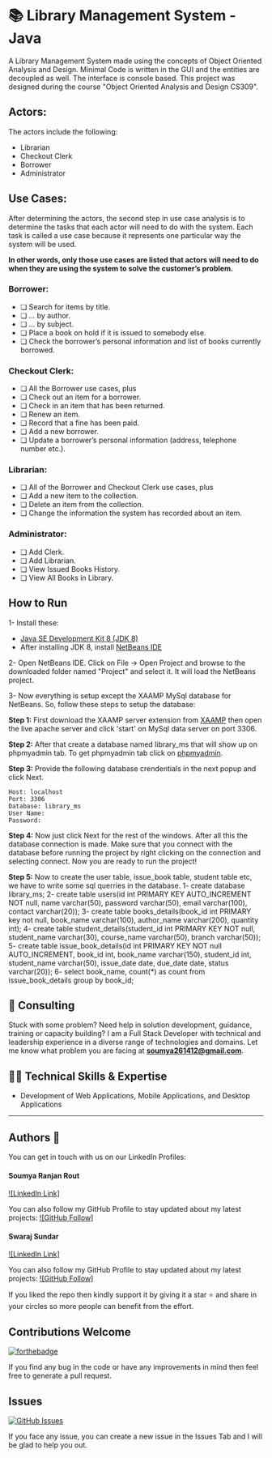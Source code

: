 # 📚 Library Management System -Java

A Library Management System made using the concepts of Object Oriented Analysis and Design. Minimal Code is written in the GUI and the entities are decoupled as well. The interface is console based. This project was designed during the course "Object Oriented Analysis and Design CS309".  

## Actors:
The actors include the following: 
* Librarian
* Checkout Clerk
* Borrower
* Administrator

## Use Cases:
After determining the actors, the second step in use case analysis is to determine the tasks that each actor will need to do with the system. Each task is called a use case because it represents one particular way the system will be used.

**In other words, only those use cases are listed that actors will need to do when they are using the system to solve the customer’s problem.** 

### Borrower:
* ❏ Search for items by title.
* ❏ ... by author.
* ❏ ... by subject.
* ❏ Place a book on hold if it is issued to somebody else.
* ❏ Check  the  borrower’s  personal  information  and  list  of  books  currently
borrowed.

### Checkout Clerk:
* ❏ All the Borrower use cases, plus
* ❏ Check out an item for a borrower.
* ❏ Check in an item that has been returned.
* ❏ Renew an item.
* ❏ Record that a fine has been paid.
* ❏ Add a new borrower.
* ❏ Update a borrower’s personal information (address, telephone number etc.).

### Librarian:
* ❏ All of the Borrower and Checkout Clerk use cases, plus
* ❏ Add a new item to the collection.
* ❏ Delete an item from the collection.
* ❏ Change the information the system has recorded about an item.

### Administrator:
* ❏ Add Clerk.
* ❏ Add Librarian.
* ❏ View Issued Books History.
* ❏ View All Books in Library.


## How to Run
1- Install these:
 * [Java SE Development Kit 8 (JDK 8)](http://www.oracle.com/technetwork/java/javase/downloads/jdk8-downloads-2133151.html)
 * After installing JDK 8, install [NetBeans IDE](https://netbeans.org/downloads/)

2- Open NetBeans IDE. Click on File -> Open Project and browse to the downloaded folder named "Project" and select it. It will load the NetBeans project.

3- Now everything is setup except the XAAMP MySql database for NetBeans. So, follow these steps to setup the database:

**Step 1:** First download the XAAMP server extension from [XAAMP](https://www.apachefriends.org/download.html) then open the live apache server and click 'start' on MySql
data server on port 3306.
   
**Step 2:** After that create a database named library_ms that will show up on phpmyadmin tab. To get phpmyadmin tab click on [phpmyadmin](http://127.0.0.1/phpmyadmin/).
   
**Step 3:** Provide the following database crendentials in the next popup and click Next.
  ```
  Host: localhost
  Port: 3306
  Database: library_ms
  User Name: 
  Password: 
  ````
**Step 4:** Now just click Next for the rest of the windows. After all this the database connection is made. Make sure that you connect with the database before running the project by right clicking on the connection and selecting connect. Now you are ready to run the project!

**Step 5:** Now to create the user table, issue_book table, student table etc, we have to write some sql querries in the database.
1- create database library_ms;
2- create table users(id int PRIMARY KEY AUTO_INCREMENT NOT null, name varchar(50), password varchar(50), email varchar(100), contact varchar(20));
3- create table books_details(book_id int PRIMARY key not null, book_name varchar(100), author_name varchar(200), quantity int);
4- create table student_details(student_id int PRIMARY KEY NOT null, student_name varchar(30), course_name varchar(50), branch varchar(50));
5- create table issue_book_details(id int PRIMARY KEY NOT null AUTO_INCREMENT, book_id int, book_name varchar(150), student_id int, student_name varchar(50), issue_date date,      due_date date, status varchar(20));
6- select book_name, count(*) as count from issue_book_details group by book_id;

## 🤝 Consulting
Stuck with some problem? Need help in solution development, guidance, training or capacity building? I am a Full Stack Developer with technical and leadership experience in a diverse range of technologies and domains. Let me know what problem you are facing at <b>soumya261412@gmail.com</b>.

## 👨‍💻 Technical Skills & Expertise

- Development of Web Applications, Mobile Applications, and Desktop Applications
<hr>

## Authors 👋

You can get in touch with us on our LinkedIn Profiles:

#### Soumya Ranjan Rout

[![LinkedIn Link]](www.linkedin.com/in/soumya-ranjan-rout26)

You can also follow my GitHub Profile to stay updated about my latest projects: [![GitHub Follow]](https://github.com/soumya-debug)

#### Swaraj Sundar

[![LinkedIn Link]](https://www.linkedin.com/in/sundar-swaraj/)

You can also follow my GitHub Profile to stay updated about my latest projects: [![GitHub Follow]](https://github.com/sswaraj76)

If you liked the repo then kindly support it by giving it a star ⭐ and share in your circles so more people can benefit from the effort.

## Contributions Welcome
[![forthebadge](https://forthebadge.com/images/badges/built-with-love.svg)](#)

If you find any bug in the code or have any improvements in mind then feel free to generate a pull request.

## Issues
[![GitHub Issues](https://img.shields.io/github/issues/harismuneer/Library-Management-System-JAVA.svg?style=flat&label=Issues&maxAge=2592000)](https://www.github.com/harismuneer/Library-Management-System-JAVA/issues)

If you face any issue, you can create a new issue in the Issues Tab and I will be glad to help you out.
